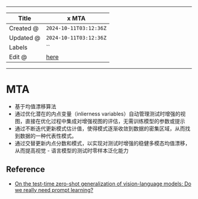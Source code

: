 -----

| Title     | x MTA                                                 |
| --------- | ----------------------------------------------------- |
| Created @ | `2024-10-11T03:12:36Z`                                |
| Updated @ | `2024-10-11T03:12:36Z`                                |
| Labels    | \`\`                                                  |
| Edit @    | [here](https://github.com/junxnone/aiwiki/issues/479) |

-----

# MTA

  - 基于均值漂移算法
  - 通过优化潜在的内点变量（inlierness
    variables）自动管理测试时增强的视图，直接在优化过程中集成对增强视图的评估，无需训练模型的参数或提示
  - 通过不断迭代更新模式估计值，使得模式逐渐收敛到数据的密集区域，从而找到数据的一种代表性模式。
  - 通过交替更新内点分数和模式，以实现对测试时增强的稳健多模态均值漂移，从而提高视觉 - 语言模型的测试时零样本泛化能力

## Reference

  - [On the test-time zero-shot generalization of vision-language
    models: Do we really need prompt
    learning?](https://arxiv.org/abs/2405.02266)
